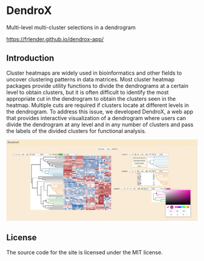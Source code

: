 # DendroX

Multi-level multi-cluster selections in a dendrogram

https://frlender.github.io/dendrox-app/

## Introduction

 Cluster heatmaps are widely used in bioinformatics and other fields to uncover clustering patterns in data matrices. Most cluster heatmap packages provide utility functions to divide the dendrograms at a certain level to obtain clusters, but it is often difficult to identify the most appropriate cut in the dendrogram to obtain the clusters seen in the heatmap. Multiple cuts are required if clusters locate at different levels in the dendrogram. To address this issue, we developed DendroX, a web app that provides interactive visualization of a dendrogram where users can divide the dendrogram at any level and in any number of clusters and pass the labels of the divided clusters for functional analysis.



![image](https://github.com/frlender/dendrox/blob/main/asset/Figure_2.jpg)



## License

The source code for the site is licensed under the MIT license.
